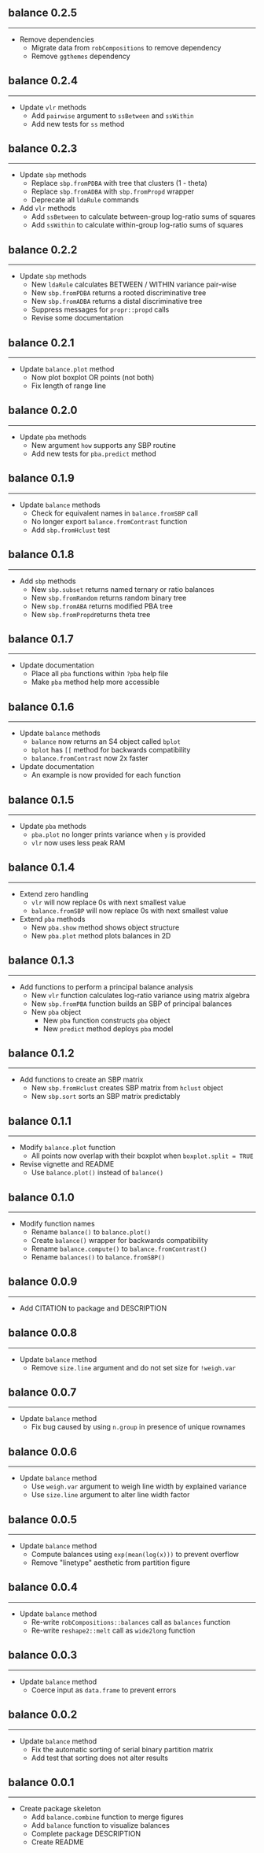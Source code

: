 ## balance 0.2.5
---------------------
* Remove dependencies
    * Migrate data from `robCompositions` to remove dependency
    * Remove `ggthemes` dependency

## balance 0.2.4
---------------------
* Update `vlr` methods
    * Add `pairwise` argument to `ssBetween` and `ssWithin`
    * Add new tests for `ss` method

## balance 0.2.3
---------------------
* Update `sbp` methods
    * Replace `sbp.fromPDBA` with tree that clusters (1 - theta)
    * Replace `sbp.fromADBA` with `sbp.fromPropd` wrapper
    * Deprecate all `ldaRule` commands
* Add `vlr` methods
    * Add `ssBetween` to calculate between-group log-ratio sums of squares
    * Add `ssWithin` to calculate within-group log-ratio sums of squares

## balance 0.2.2
---------------------
* Update `sbp` methods
    * New `ldaRule` calculates BETWEEN / WITHIN variance pair-wise
    * New `sbp.fromPDBA` returns a rooted discriminative tree
    * New `sbp.fromADBA` returns a distal discriminative tree
    * Suppress messages for `propr::propd` calls
    * Revise some documentation

## balance 0.2.1
---------------------
* Update `balance.plot` method
    * Now plot boxplot OR points (not both)
    * Fix length of range line

## balance 0.2.0
---------------------
* Update `pba` methods
    * New argument `how` supports any SBP routine
    * Add new tests for `pba.predict` method

## balance 0.1.9
---------------------
* Update `balance` methods
    * Check for equivalent names in `balance.fromSBP` call
    * No longer export `balance.fromContrast` function
    * Add `sbp.fromHclust` test

## balance 0.1.8
---------------------
* Add `sbp` methods
    * New `sbp.subset` returns named ternary or ratio balances
    * New `sbp.fromRandom` returns random binary tree
    * New `sbp.fromABA` returns modified PBA tree
    * New `sbp.fromPropd`returns theta tree

## balance 0.1.7
---------------------
* Update documentation
    * Place all `pba` functions within `?pba` help file
    * Make `pba` method help more accessible

## balance 0.1.6
---------------------
* Update `balance` methods
    * `balance` now returns an S4 object called `bplot`
    * `bplot` has `[[` method for backwards compatibility
    * `balance.fromContrast` now 2x faster
* Update documentation
    * An example is now provided for each function

## balance 0.1.5
---------------------
* Update `pba` methods
    * `pba.plot` no longer prints variance when `y` is provided
    * `vlr` now uses less peak RAM

## balance 0.1.4
---------------------
* Extend zero handling
    * `vlr` will now replace 0s with next smallest value
    * `balance.fromSBP` will now replace 0s with next smallest value
* Extend `pba` methods
    * New `pba.show` method shows object structure
    * New `pba.plot` method plots balances in 2D

## balance 0.1.3
---------------------
* Add functions to perform a principal balance analysis
    * New `vlr` function calculates log-ratio variance using matrix algebra
    * New `sbp.fromPBA` function builds an SBP of principal balances
    * New `pba` object
        * New `pba` function constructs `pba` object
        * New `predict` method deploys `pba` model

## balance 0.1.2
---------------------
* Add functions to create an SBP matrix
    * New `sbp.fromHclust` creates SBP matrix from `hclust` object
    * New `sbp.sort` sorts an SBP matrix predictably

## balance 0.1.1
---------------------
* Modify `balance.plot` function
    * All points now overlap with their boxplot when `boxplot.split = TRUE`
* Revise vignette and README
    * Use `balance.plot()` instead of `balance()`

## balance 0.1.0
---------------------
* Modify function names
    * Rename `balance()` to `balance.plot()`
    * Create `balance()` wrapper for backwards compatibility
    * Rename `balance.compute()` to `balance.fromContrast()`
    * Rename `balances()` to `balance.fromSBP()`

## balance 0.0.9
---------------------
* Add CITATION to package and DESCRIPTION

## balance 0.0.8
---------------------
* Update `balance` method
    * Remove `size.line` argument and do not set size for `!weigh.var`

## balance 0.0.7
---------------------
* Update `balance` method
    * Fix bug caused by using `n.group` in presence of unique rownames

## balance 0.0.6
---------------------
* Update `balance` method
    * Use `weigh.var` argument to weigh line width by explained variance
    * Use `size.line` argument to alter line width factor

## balance 0.0.5
---------------------
* Update `balance` method
    * Compute balances using `exp(mean(log(x)))` to prevent overflow
    * Remove "linetype" aesthetic from partition figure

## balance 0.0.4
---------------------
* Update `balance` method
    * Re-write `robCompositions::balances` call as `balances` function
    * Re-write `reshape2::melt` call as `wide2long` function

## balance 0.0.3
---------------------
* Update `balance` method
    * Coerce input as `data.frame` to prevent errors

## balance 0.0.2
---------------------
* Update `balance` method
    * Fix the automatic sorting of serial binary partition matrix
    * Add test that sorting does not alter results

## balance 0.0.1
---------------------
* Create package skeleton
    * Add `balance.combine` function to merge figures
    * Add `balance` function to visualize balances
    * Complete package DESCRIPTION
    * Create README
